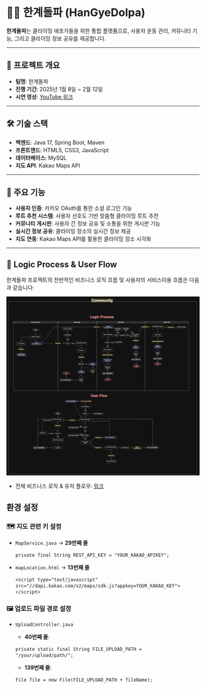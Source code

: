 # 🧗‍♀️ 한계돌파 (HanGyeDolpa)

**한계돌파**는 클라이밍 애호가들을 위한 통합 플랫폼으로, 사용자 운동 관리, 커뮤니티 기능, 그리고 클라이밍 정보 공유를 제공합니다.

---

## 📌 프로젝트 개요

- **팀명**: 한계돌파  
- **진행 기간**: 2025년 1월 8일 ~ 2월 12일  
- **시연 영상**: [YouTube 링크](https://youtu.be/klWPggb3VNA)

---

## 🛠 기술 스택

- **백엔드**: Java 17, Spring Boot, Maven  
- **프론트엔드**: HTML5, CSS3, JavaScript  
- **데이터베이스**: MySQL  
- **지도 API**: Kakao Maps API 

---

## 🚀 주요 기능

- **사용자 인증**: 카카오 OAuth를 통한 소셜 로그인 기능  
- **루트 추천 시스템**: 사용자 선호도 기반 맞춤형 클라이밍 루트 추천  
- **커뮤니티 게시판**: 사용자 간 정보 공유 및 소통을 위한 게시판 기능  
- **실시간 정보 공유**: 클라이밍 장소의 실시간 정보 제공  
- **지도 연동**: Kakao Maps API를 활용한 클라이밍 장소 시각화

---

## 🔄 Logic Process & User Flow

한계돌파 프로젝트의 전반적인 비즈니스 로직 흐름 및 사용자의 서비스이용 흐름은 다음과 같습니다:

<p align="center">
    <img src="docs/logic_user1.png" alt="Logic Process & User Flow" width="700">

- 전체 비즈니스 로직 & 유저 플로우: [링크](https://drive.google.com/file/d/1dMtot9WwY92goMBYE-9Rx12_vqZ2RWie/view?usp=sharing)

## 환경 설정

### 🗺️ 지도 관련 키 설정

- `MapService.java` → **29번째 줄**

    ```
    private final String REST_API_KEY = "YOUR_KAKAO_APIKEY";
    ```

- `mapLocation.html` → **13번째 줄**

    ```
    <script type="text/javascript" src="//dapi.kakao.com/v2/maps/sdk.js?appkey=YOUR_KAKAO_KEY"></script>
    ```

### 🖼️ 업로드 파일 경로 설정

- `UploadController.java`  
    - **40번째 줄**:

    ```
    private static final String FILE_UPLOAD_PATH = "/your/upload/path/";
    ```

    - **139번째 줄**:

    ```
    File file = new File(FILE_UPLOAD_PATH + fileName);
    ```
